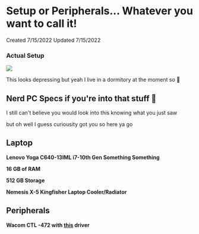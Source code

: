 # Setup or Peripherals... Whatever you want to call it!

Created 7/15/2022
Updated 7/15/2022

### Actual Setup
![](https://pbs.twimg.com/media/FQXTCwyacAAVNFd?format=jpg&name=small)

This looks depressing but yeah I live in a dormitory at the moment so :shrug:

## Nerd PC Specs if you're into that stuff 👀
I still can't believe you would look into this knowing what you just saw

but oh well I guess curiousity got you so here ya go

## Laptop
<b>Lenovo Yoga C640-13IML i7-10th Gen Something Something</b>

<b>16 GB of RAM</b>

<b>512 GB Storage</b>

<b>Nemesis X-5 Kingfisher Laptop Cooler/Radiator</b>

## Peripherals
<b>Wacom CTL -472 with <a href="settings.md">this</a> driver</b>

